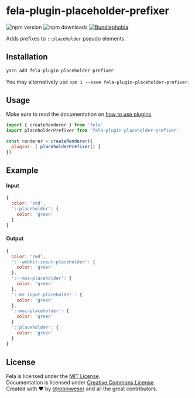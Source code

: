 # fela-plugin-placeholder-prefixer

<img alt="npm version" src="https://badge.fury.io/js/fela-plugin-placeholder-prefixer.svg"> <img alt="npm downloads" src="https://img.shields.io/npm/dm/fela-plugin-placeholder-prefixer.svg"> <a href="https://bundlephobia.com/result?p=fela-plugin-placeholder-prefixer@latest"><img alt="Bundlephobia" src="https://img.shields.io/bundlephobia/minzip/fela-plugin-placeholder-prefixer.svg"></a>

Adds prefixes to `::placeholder` pseudo elements.

## Installation
```sh
yarn add fela-plugin-placeholder-prefixer
```
You may alternatively use `npm i --save fela-plugin-placeholder-prefixer`.


## Usage
Make sure to read the documentation on [how to use plugins](http://fela.js.org/docs/advanced/Plugins.html).

```javascript
import { createRenderer } from 'fela'
import placeholderPrefixer from 'fela-plugin-placeholder-prefixer'

const renderer = createRenderer({
  plugins: [ placeholderPrefixer() ]
})
```

## Example

#### Input
```javascript
{
  color: 'red',
  '::placeholder': {
    color: 'green'
  }
}
```
#### Output
```javascript
{
  color: 'red',
  '::-webkit-input-placeholder': {
    color: 'green'
  },
  '::-moz-placeholder': {
    color: 'green'
  },
  ':-ms-input-placeholder': {
    color: 'green'
  },
  ':-moz-placeholder': {
    color: 'green'
  }
  '::placeholder': {
    color: 'green'
  }
}
```

## License
Fela is licensed under the [MIT License](http://opensource.org/licenses/MIT).<br>
Documentation is licensed under [Creative Commons License](http://creativecommons.org/licenses/by/4.0/).<br>
Created with ♥ by [@robinweser](http://weser.io) and all the great contributors.
